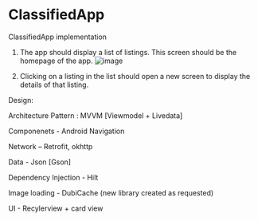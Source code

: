 # ClassifiedApp
ClassifiedApp implementation

1.	The app should display a list of listings. This screen should be the homepage of the app.
![image](https://user-images.githubusercontent.com/28477412/144355294-28232e0f-116a-4ed8-8130-4dbff5220174.png)

2.	Clicking on a listing in the list should open a new screen to display the details of that listing. 


Design:

Architecture Pattern : MVVM [Viewmodel + Livedata]

Componenets - Android Navigation

Network – Retrofit, okhttp

Data - Json [Gson]

Dependency Injection - Hilt

Image loading - DubiCache (new library created as requested)

UI - Recylerview + card view


